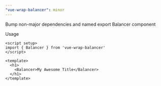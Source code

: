 ```yaml
---
"vue-wrap-balancer": minor
---
```


Bump non-major dependencies and named export Balancer component

Usage

```vue
<script setup>
import { Balancer } from 'vue-wrap-balancer'
</script>

<template>
  <h1>
    <Balancer>My Awesome Title</Balancer>
  </h1>
</template>
```
